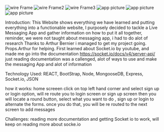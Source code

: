 ![wire Frame](../message-app/src/pages/AuthPage/images/wireframept1.png)
![wire Frame2](../message-app/src/pages/AuthPage/images/wireframept3.png)
![wire Frame3](../message-app/src/pages/AuthPage/images/wireframept2.png)
![app picture](../message-app/src/pages/AuthPage/images/Screen%20Shot%202022-05-07%20at%209.21.54%20AM.png)
![app picture](../message-app/src/pages/AuthPage/images/Screen%20Shot%202022-05-07%20at%209.22.11%20AM.png)
![app picture](../message-app/src/pages/AuthPage/images/Screen%20Shot%202022-05-07%20at%209.25.38%20AM.png)

Introduction:
This Website shows everything we have learned and putting everything into a functionable website, I purposely decided to tackle a Live Messaging App and gather information on how to put it all together, reminder, we were not taught about messaging app, i had to do alot of research
Thanks to Arthur Bernier i managed to get my project going.
Props.Arthur for helping. 
First learned about Socket.io by youtube, and made me go into the documentation 
https://socket.io/docs/v4/server-api/
just reading documentation was a callenged, alot of ways to use and make the messaging App and alot of information




Technology Used:
REACT,
BootStrap,
Node,
MongooseDB,
Express,
Socket.io,
JSON



how it works:
home screeen click on top left hand corner and select sign up or login option, will re route you to login screen or sign up screen
then you will locate a round button, select what you want to do , sign up or login to alternate the forms. once you do that, you will be re routed to the next screen to add messages


Challenges:
reading more documentation and getting Socket io to work, will keep on reading more about socke.io